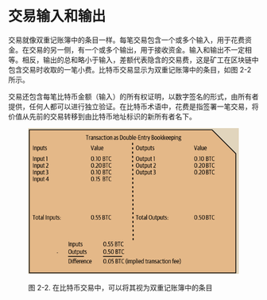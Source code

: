 # 交易输入和输出

交易就像双重记账簿中的条目一样。每笔交易包含一个或多个输入，用于花费资金。在交易的另一侧，有一个或多个输出，用于接收资金。输入和输出不一定相等。相反，输出的总和略小于输入，差额代表隐含的交易费，这是矿工在区块链中包含交易时收取的一笔小费。比特币交易显示为双重记账簿中的条目，如图 2-2 所示。

交易还包含每笔比特币金额（输入）的所有权证明，以数字签名的形式，由所有者提供，任何人都可以进行独立验证。在比特币术语中，花费是指签署一笔交易，将价值从先前的交易转移到由比特币地址标识的新所有者名下。

<figure><img src="../../.gitbook/assets/2.2.png" alt=""><figcaption><p>图 2-2.  在比特币交易中，可以将其视为双重记账簿中的条目</p></figcaption></figure>


